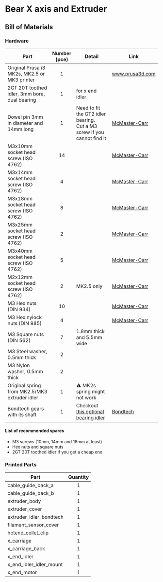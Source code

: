# Bear X axis and Extruder

## Bill of Materials

### Hardware

| Part     | Number<br>(pce) | Detail | Link |
|----------|:------------:|--------|------|
| Original Prusa i3 MK2s, MK2.5 or MK3 printer | 1 | | www.prusa3d.com |
| 2GT 20T toothed idler, 3mm bore, dual bearing | 1 | for x end idler | |
| Dowel pin 3mm in diameter and 14mm long | 1 | Need to fit the GT2 idler bearing.<br/>Cut a M3 screw if you cannot find it | [McMaster-Carr](https://www.mcmaster.com/#93600a364/=1dbmkt6) |
| M3x10mm socket head screw (ISO 4762) | 14 | | [McMaster-Carr](https://www.mcmaster.com/#91292a113/=1coixe5) |
| M3x14mm socket head screw (ISO 4762) | 4 | | [McMaster-Carr](https://www.mcmaster.com/#91292a027/=1coixl3) |
| M3x18mm socket head screw (ISO 4762) | 8 | | [McMaster-Carr](https://www.mcmaster.com/#91292a029/=1coixwt) |
| M3x25mm socket head screw (ISO 4762) | 2 | | [McMaster-Carr](https://www.mcmaster.com/#91292a020/=1cok8ux) |
| M3x40mm socket head screw (ISO 4762) | 5 | | [McMaster-Carr](https://www.mcmaster.com/#91292a024/=1coj8pe) |
| M2x12mm socket head screw (ISO 4762) | 2 | MK2.5 only | [McMaster-Carr](https://www.mcmaster.com/#91292a834/=1cok8m8) |
| M3 Hex nuts (DIN 934) | 10 | | [McMaster-Carr](https://www.mcmaster.com/#91828a211/=1cojadu) | 
| M3 Hex nylock nuts (DIN 985) | 4 | | [McMaster-Carr](https://www.mcmaster.com/#93625a100/=1d2yh4u) | 
| M3 Square nuts (DIN 562) | 7 | 1.8mm thick and 5.5mm wide | | 
| M3 Steel washer, 0.5mm thick | 2 | | | 
| M3 Nylon washer, 0.5mm thick | 2 | | | 
| Original spring from MK2.5/MK3 extruder idler | 1 | :warning: MK2s spring might not work | |
| Bondtech gears with its shaft | 1 | Checkout [this optional bearing idler](../optional_parts/extruder_idler_bearing) | [Bondtech](http://shop.bondtech.se/en/drivegears/drivegear-kit-175-direct.html) |


#### List of recommended spares
* M3 screws (10mm, 14mm and 18mm at least)
* Hex nuts and square nuts
* 2GT 20T toothed idler if you get a cheap one


### Printed Parts

| Part     | Quantity |
|----------|:------:|
| cable_guide_back_a      | 1 |
| cable_guide_back_b      | 1 |
| extruder_body           | 1 |
| extruder_cover          | 1 |
| extruder_idler_bondtech | 1 |
| filament_sensor_cover   | 1 |
| hotend_collet_clip      | 1 |
| x_carriage              | 1 |
| x_carriage_back         | 1 |
| x_end_idler             | 1 |
| x_end_idler_idler_mount | 1 |
| x_end_motor             | 1 |
